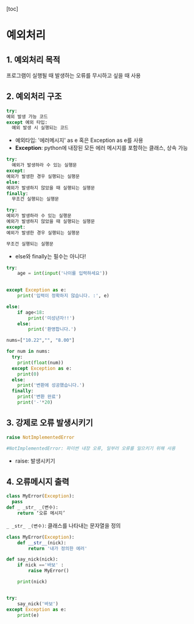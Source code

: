 [toc]

# 예외처리

## 1. 예외처리 목적

프로그램이 실행될 때 발생하는 오류를 무시하고 싶을 때 사용

## 2. 예외처리 구조

```python
try:
예외 발생 가능 코드
except 예외 타입:
  예외 발생 시 실행되는 코드
```

- 예외타입: '에러메시지' as e 혹은 Exception as e를 사용
- **Exception**: python에 내장된 모든 에러 메시지를 포함하는 클래스, 상속 가능

```python
try:
  예외가 발생하라 수 있는 실행문
except:
예외가 발생한 경우 실행되는 실행문
else:
예외가 발생하지 않았을 때 실행되는 실행문
finally:
  무조건 실행되는 실행문
```

```python
try:
예외가 발생하라 수 있는 실행문
예외가 발생하지 않았을 때 실행되는 실행문
except:
예외가 발생한 경우 실행되는 실행문

무조건 실행되는 실행문
```

- else와 finally는 필수는 아니다!

```python
try:
    age = int(input('나이를 입력하세요'))

    
except Exception as e:
    print('입력이 정확하지 않습니다. :', e)

else:
    if age<18:
        print('미성년자!!')
    else:
        print('환영합니다.')
```

```python
nums=["10.22","", "8.00"]

for num in nums:
  try:
    print(float(num))
  except Exception as e:                  
    print(0)
  else:
    print('변환에 성공했습니다.')
  finally:
    print('변환 완료')
    print('-'*20)
```





## 3. 강제로 오류 발생시키기

```python
raise NotImplementedError

#NotImplementedError: 파이썬 내장 오류, 일부러 오류를 일으키기 위해 사용
```

- raise: 발생시키기



## 4. 오류메시지 출력

```python
class MyError(Exception):
  pass
def _ _str_ _(변수):
    return ‘오류 메시지’
```

`_ _str_ _(변수)`: 클래스를 나타내는 문자열을 정의

```python
class MyError(Exception):
    def __str__(nick):
        return '내가 정의한 에러'

def say_nick(nick):
    if nick =='바보' :
        raise MyError()

    print(nick)


try:
    say_nick('바보')
except Exception as e:
    print(e)
```

